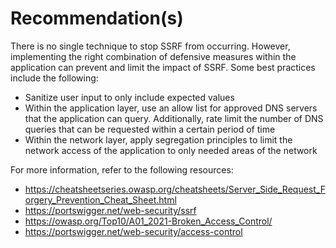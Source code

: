 # Recommendation(s)

There is no single technique to stop SSRF from occurring. However, implementing the right combination of defensive measures within the application can prevent and limit the impact of SSRF. Some best practices include the following:

- Sanitize user input to only include expected values
- Within the application layer, use an allow list for approved DNS servers that the application can query. Additionally, rate limit the number of DNS queries that can be requested  within a certain period of time
- Within the network layer, apply segregation principles to limit the network access of the application to only needed areas of the network

For more information, refer to the following resources:

- <https://cheatsheetseries.owasp.org/cheatsheets/Server_Side_Request_Forgery_Prevention_Cheat_Sheet.html>
- <https://portswigger.net/web-security/ssrf>
- <https://owasp.org/Top10/A01_2021-Broken_Access_Control/>
- <https://portswigger.net/web-security/access-control>
